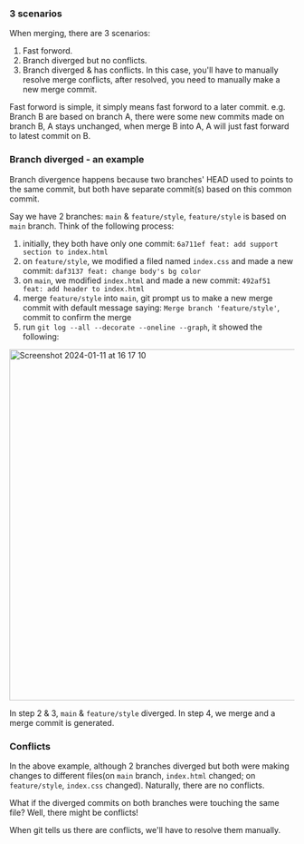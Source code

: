 ### 3 scenarios

When merging, there are 3 scenarios:

1. Fast forword. 
2. Branch diverged but no conflicts.
3. Branch diverged & has conflicts. In this case, you'll have to manually resolve merge conflicts, after resolved, you need to manually make a new merge commit.

Fast forword is simple, it simply means fast forword to a later commit. e.g. Branch B are based on branch A, there were some new commits made on branch B, A stays unchanged, when merge B into A, A will just fast forward to latest commit on B.

### Branch diverged - an example

Branch divergence happens because two branches' HEAD used to points to the same commit, but both have separate commit(s) based on this common commit.

Say we have 2 branches: `main` & `feature/style`, `feature/style` is based on `main` branch. Think of the following process:

1. initially, they both have only one commit: `6a711ef feat: add support section to index.html`
2. on `feature/style`, we modified a filed named `index.css` and made a new commit: `daf3137 feat: change body's bg color`
3. on `main`, we modified `index.html` and made a new commit: `492af51 feat: add header to index.html`
4. merge `feature/style` into `main`, git prompt us to make a new merge commit with default message saying: `Merge branch 'feature/style'`, commit to confirm the merge
5. run `git log --all --decorate --oneline --graph`, it showed the following:

<img width="619" alt="Screenshot 2024-01-11 at 16 17 10" src="https://github.com/librz/all-about-git/assets/50607948/d240b2f2-1855-4b8f-aae0-af5411094ce2">

In step 2 & 3, `main` & `feature/style` diverged. In step 4, we merge and a merge commit is generated.

### Conflicts

In the above example, although 2 branches diverged but both were making changes to different files(on `main` branch, `index.html` changed; on `feature/style`, `index.css` changed). Naturally, there are no conflicts.

What if the diverged commits on both branches were touching the same file? Well, there might be conflicts!

When git tells us there are conflicts, we'll have to resolve them manually.
